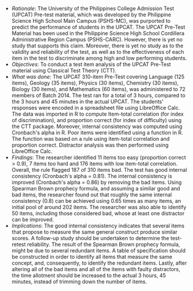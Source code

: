 * *Rationale*: The University of the Philippines College Admission Test (UPCAT) Pre-test material, which was developed by the Philippine Science High School Main Campus (PSHS-MC), was purported to predict the performance of students in the UPCAT. The UPCAT Pre-Test Material has been used in the Philippine Science High School Cordillera Administrative Region Campus (PSHS-CARC). However, there is yet no study that supports this claim. Moreover, there is yet no study as to the validity and reliability of the test, as well as to the effectiveness of each item in the test to discriminate among high and low performing students. 
* *Objectives*: To conduct a test item analysis of the UPCAT Pre-Test material using Classical Test Theory (CTT).
* *What was done*: The UPCAT 310-item Pre-Test covering Language (125 items), Geology (35 items), Physics (30 items), Chemistry (30 items),  Biology (30 items), and Mathematics (60 items), was administered to 72 members of Batch 2014. The test ran for a total of 3 hours, compared to the 3 hours and 45 minutes in the actual UPCAT. The students' responses were encoded in a spreadsheet file using LibreOffice Calc.  The data was imported in R to compute Item-total correlation (for index of discrimination), and proportion correct (for index of difficulty) using the CTT package. Moreover, internal consistency was computed using Cronbach's alpha in R. Poor items were identified using a function in R. The function was based on a rule using item-total correlation and proportion correct.  Distractor analysis was then performed using LibreOffice Calc. 
* *Findings*:  The researcher identified 11 items too easy (proportion correct > 0.9), 7 items too hard and 176 items with low item-total correlation. Overall, the rule flagged 187 of 310 items bad. The test has good internal consistency (Cronbach's alpha = 0.81). The internal consistency is improved (Cronbach's alpha = 0.86) by removing the bad items. Using Spearman Brown prophecy formula, and assuming a similar good and bad items, the researcher found out that roughly the same internal consistency (0.8) can be achieved using 0.65 times as many items, an initial pool of around 202 items. The researcher was also able to identify 50 items, including those considered bad, whose at least one distractor can be improved.
* *Implications*: The good internal consistency indicates that several items that propose to measure the same general construct produce similar scores. A follow-up study should be undertaken to determine the test-retest reliability. The result of the Spearman Brown prophecy formula, might be due to several redundant items. A table of specification should be constructed in order to identify all items that measure the same concept, and, consequently, to identify the redundant items. Lastly, after altering all of the bad items and all of the items with faulty distractors, the time allotment should be increased to the actual 3 hours, 45 minutes, instead of trimming down the number of items.
